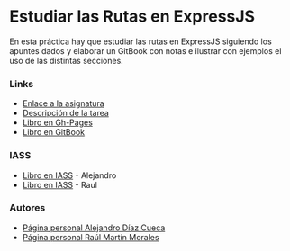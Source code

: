 # Estudiar las Rutas en ExpressJS
En esta práctica hay que estudiar las rutas en ExpressJS siguiendo los apuntes dados y elaborar un GitBook con notas e ilustrar con ejemplos el uso de las distintas secciones.

###  Links

- [Enlace a la asignatura](https://campusvirtual.ull.es/1617/course/view.php?id=1136)
- [Descripción de la tarea](https://casianorodriguezleon.gitbooks.io/ull-esit-1617/practicas/practicalearningrouting.html)
- [Libro en Gh-Pages](https://ull-esit-dsi-1617.github.io/estudiar-las-rutas-en-expressjs-alejandro-raul-35l2/)
- [Libro en GitBook](https://www.gitbook.com/book/alu0100769579/estudiar-las-rutas-en-expressjs/)

### IASS

- [Libro en IASS](http://10.6.129.178:8081/) - Alejandro
- [Libro en IASS](http://10.6.129.214:8081/) - Raul

### Autores

- [Página personal Alejandro Díaz Cueca](https://alejandrdiaz.github.io/)
- [Página personal Raúl Martín Morales](https://alu0100769579.github.io/RaulMartinMorales/)

